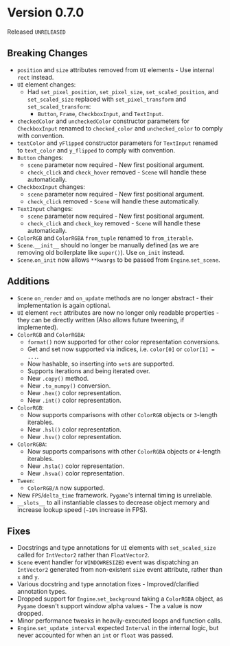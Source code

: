 # Version 0.7.0
Released `UNRELEASED`

## Breaking Changes
- `position` and `size` attributes removed from `UI` elements - Use internal `rect` instead.
- `UI` element changes:
    - Had `set_pixel_position`, `set_pixel_size`, `set_scaled_position`, and `set_scaled_size` replaced with `set_pixel_transform` and `set_scaled_transform`:
        - `Button`, `Frame`, `CheckboxInput`, and `TextInput`.
- `checkedColor` and `uncheckedColor` constructor parameters for `CheckboxInput` renamed to `checked_color` and `unchecked_color` to comply with convention.
- `textColor` and `yFlipped` constructor parameters for `TextInput` renamed to `text_color` and `y_flipped` to comply with convention.
- `Button` changes:
    - `scene` parameter now required - New first positional argument.
    - `check_click` and `check_hover` removed - `Scene` will handle these automatically.
- `CheckboxInput` changes:
    - `scene` parameter now required - New first positional argument.
    - `check_click` removed - `Scene` will handle these automatically.
- `TextInput` changes:
    - `scene` parameter now required - New first positional argument.
    - `check_click` and `check_key` removed - `Scene` will handle these automatically.
- `ColorRGB` and `ColorRGBA` `from_tuple` renamed to `from_iterable`.
- `Scene`.`__init__` should no longer be manually defined (as we are removing old boilerplate like `super()`). Use `on_init` instead.
- `Scene`.`on_init` now allows `**kwargs` to be passed from `Engine`.`set_scene`.

## Additions
- `Scene` `on_render` and `on_update` methods are no longer abstract - their implementation is again optional.
- `UI` element `rect` attributes are now no longer only readable properties - they can be directly written (Also allows future tweening, if implemented).
- `ColorRGB` and `ColorRGBA`:
    - `format()` now supported for other color representation conversions.
    - Get and set now supported via indices, i.e. `color[0]` or `color[1] = ...`.
    - Now hashable, so inserting into `set`s are supported.
    - Supports iterations and being iterated over.
    - New `.copy()` method.
    - New `.to_numpy()` conversion.
    - New `.hex()` color representation.
    - New `.int()` color representation.
- `ColorRGB`:
    - Now supports comparisons with other `ColorRGB` objects or `3`-length iterables.
    - New `.hsl()` color representation.
    - New `.hsv()` color representation.
- `ColorRGBA`:
    - Now supports comparisons with other `ColorRGBA` objects or `4`-length iterables.
    - New `.hsla()` color representation.
    - New `.hsva()` color representation.
- `Tween`:
    - `ColorRGB/A` now supported.
- New `FPS`/`delta_time` framework. `Pygame`'s internal timing is unreliable.
- `__slots__` to all instantiable classes to decrease object memory and increase lookup speed (`~10%` increase in FPS).

## Fixes
- Docstrings and type annotations for `UI` elements with `set_scaled_size` called for `IntVector2` rather than `FloatVector2`.
- `Scene` event handler for `WINDOWRESIZED` event was dispatching an `IntVector2` generated from non-existent `size` event attribute, rather than `x` and `y`.
- Various docstring and type annotation fixes - Improved/clarified annotation types.
- Dropped support for `Engine`.`set_background` taking a `ColorRGBA` object, as `Pygame` doesn't support window alpha values - The `a` value is now dropped.
- Minor performance tweaks in heavily-executed loops and function calls.
- `Engine`.`set_update_interval` expected `Interval` in the internal logic, but never accounted for when an `int` or `float` was passed.